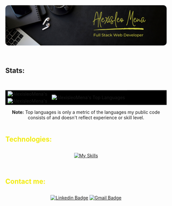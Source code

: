 <section>
  <img src="./assets/images/2.png" alt="Banner" style="border-radius: 10px;">
</section>

<br/>

<br/>
<h2>Stats:</h2>
<br/>
<div align="center">
<table cellpadding="0" bgcolor="#0000">
    <tbody>
        <tr>
            <td rowspan=2 >
              <img alt="AlexisleoMena's" src="https://github-readme-streak-stats.herokuapp.com?user=AlexisleoMena&theme=yellowdark&hide_border=true&card_width=420" height="200px" width="400px"/>
            </td>
            <td rowspan=4 align="center">
              <img alt="AlexisleoMena's Top Languages" src="https://github-readme-stats.vercel.app/api/top-langs/?username=AlexisleoMena&layout=donut-vertical&theme=highcontrast&border_color=0000&langs_count=8&custom_title=Most%20Used%20Technologies" height="410px" />
            </td>
        </tr>
        <tr></tr>
        <tr>
            <td rowspan=2 align="center">
              <img alt="AlexisleoMena's" src="https://github-readme-stats.vercel.app/api?username=AlexisleoMena&theme=highcontrast&border_color=0000&count_private=true&card_width=420" height="200px" width="400px"/>
            </td>
        </tr>
    </tbody>
</table>
<b >Note:</b> Top languages is only a metric of the languages my public code consists of and doesn't reflect experience or skill level.
</div>

<br/>

<h2 style="color: #F2EB09; margin-bottom: 30px">Technologies:</h2>
<div align="center">

[![My Skills](https://skillicons.dev/icons?i=cpp,cs,js,ts,go,visualstudio,vscode,react,vite,redux,webpack,babel,bootstrap,tailwind,jest,angular,reactivex,materialui,nodejs,express,dotnet,docker,nginx,postgres,mongodb,html,css,git,postman,azure)](https://skillicons.dev)
</div>  

<br/>

<h2 style="color: #F2EB09; margin-bottom: 30px">Contact me:</h2>
<div align="center">

[![Linkedin Badge](https://img.shields.io/badge/-Alexis%20Leonardo%20Mena-blue?style=flat-square&logo=Linkedin&logoColor=white&link=https://www.linkedin.com/in/alexis-leonardo-mena/)](https://www.linkedin.com/in/alexis-leonardo-mena/)
[![Gmail Badge](https://img.shields.io/badge/-alexismena2690@gmail.com-c14438?style=flat-square&logo=Gmail&logoColor=white&link=mailto:alexismena2690@gmail.com)](mailto:alexismena2690@gmail.com)
</div>  
